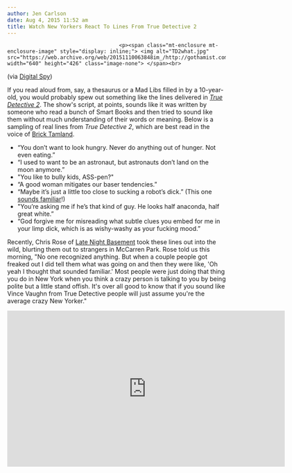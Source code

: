 ```yaml
---
author: Jen Carlson
date: Aug 4, 2015 11:52 am
title: Watch New Yorkers React To Lines From True Detective 2
---
```


	
										<p><span class="mt-enclosure mt-enclosure-image" style="display: inline;"> <img alt="TD2what.jpg" src="https://web.archive.org/web/20151110063848im_/http://gothamist.com/attachments/arts_jen/TD2what.jpg" width="640" height="426" class="image-none"> </span><br>
<span class="photo_caption">(via <a href="https://web.archive.org/web/20151110063848/http://www.digitalspy.com/tv/s232/true-detective/feature/a659842/8-ridiculous-lines-from-true-detective-and-what-they-actually-mean.html#~pkp9otRPalyfMi">Digital Spy</a>)</span></p>

<p>If you read aloud from, say, a thesaurus or a Mad Libs filled in by a 10-year-old, you would probably spew out something like the lines delivered in <a href="https://web.archive.org/web/20151110063848/http://gothamist.com/2015/06/19/true_detective_season_two_review.php"><em>True Detective 2</em></a>. The show&apos;s script, at points, sounds like it was written by someone who read a bunch of Smart Books and then tried to sound like them without much understanding of their words or meaning. Below is a sampling of real lines from <em>True Detective 2</em>, which are best read in the voice of <a href="https://web.archive.org/web/20151110063848/http://www.imdb.com/character/ch0007241/?ref_=tt_cl_t4">Brick Tamland</a>.</p>

<ul><li>&#x201C;You don&#x2019;t want to look hungry. Never do anything out of hunger. Not even eating.&#x201D;
</li><li>&#x201C;I used to want to be an astronaut, but astronauts don&#x2019;t land on the moon anymore.&#x201D;
</li><li>&quot;You like to bully kids, ASS-pen?&quot;
</li><li>&#x201C;A good woman mitigates our baser tendencies.&#x201D;
</li><li>&#x201C;Maybe it&#x2019;s just a little too close to sucking a robot&#x2019;s dick.&#x201D; (This one <a href="https://web.archive.org/web/20151110063848/https://twitter.com/christrobbins/status/408347366492626945">sounds familiar</a>!)
</li><li>&quot;You&#x2019;re asking me if he&#x2019;s that kind of guy. He looks half anaconda, half great white.&#x201D;
</li><li>&#x201C;God forgive me for misreading what subtle clues you embed for me in your limp dick, which is as wishy-washy as your fucking mood.&#x201D;</li></ul>

<p>Recently, Chris Rose of <a href="https://web.archive.org/web/20151110063848/http://latenightbasement.tumblr.com/">Late Night Basement</a> took these lines out into the wild, blurting them out to strangers in McCarren Park. Rose told us this morning, &quot;No one recognized anything. But when a couple people got freaked out I did tell them what was going on and then they were like, &apos;Oh yeah I thought that sounded familiar.&apos; Most people were just doing that thing you do in New York when you think a crazy person is talking to you by being polite but a little stand offish. It&apos;s over all good to know that if you sound like Vince Vaughn from True Detective people will just assume you&apos;re the average crazy New Yorker.&quot;</p>

<p><iframe width="640" height="360" src="https://web.archive.org/web/20151110063848if_/https://www.youtube.com/embed/1AMlp3c8EgE" frameborder="0" allowfullscreen></iframe></p>					
										
									
				